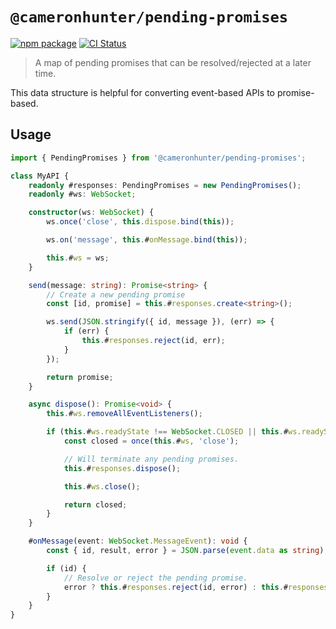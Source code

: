 # `@cameronhunter/pending-promises`

[![npm package](https://img.shields.io/npm/v/%40cameronhunter/pending-promises)](https://www.npmjs.com/package/@cameronhunter/pending-promises)
[![CI Status](https://github.com/cameronhunter/pending-promises/actions/workflows/CI.yml/badge.svg)](https://github.com/cameronhunter/pending-promises/actions/workflows/CI.yml)

> A map of pending promises that can be resolved/rejected at a later time.

This data structure is helpful for converting event-based APIs to promise-based.

## Usage

```ts
import { PendingPromises } from '@cameronhunter/pending-promises';

class MyAPI {
    readonly #responses: PendingPromises = new PendingPromises();
    readonly #ws: WebSocket;

    constructor(ws: WebSocket) {
        ws.once('close', this.dispose.bind(this));

        ws.on('message', this.#onMessage.bind(this));

        this.#ws = ws;
    }

    send(message: string): Promise<string> {
        // Create a new pending promise
        const [id, promise] = this.#responses.create<string>();

        ws.send(JSON.stringify({ id, message }), (err) => {
            if (err) {
                this.#responses.reject(id, err);
            }
        });

        return promise;
    }

    async dispose(): Promise<void> {
        this.#ws.removeAllEventListeners();

        if (this.#ws.readyState !== WebSocket.CLOSED || this.#ws.readyState !== WebSocket.CLOSING) {
            const closed = once(this.#ws, 'close');

            // Will terminate any pending promises.
            this.#responses.dispose();

            this.#ws.close();

            return closed;
        }
    }

    #onMessage(event: WebSocket.MessageEvent): void {
        const { id, result, error } = JSON.parse(event.data as string);

        if (id) {
            // Resolve or reject the pending promise.
            error ? this.#responses.reject(id, error) : this.#responses.resolve(id, result);
        }
    }
}
```
